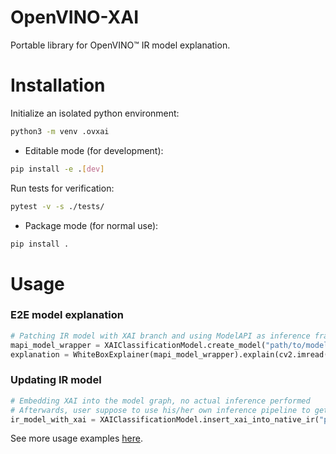 # OpenVINO-XAI
Portable library for OpenVINO™ IR model explanation.

# Installation
Initialize an isolated python environment:
```bash
python3 -m venv .ovxai
```

- Editable mode (for development):
```bash
pip install -e .[dev]
```
Run tests for verification:
```bash
pytest -v -s ./tests/
```
- Package mode (for normal use):
```bash
pip install .
```

# Usage
### E2E model explanation
```python
# Patching IR model with XAI branch and using ModelAPI as inference framework
mapi_model_wrapper = XAIClassificationModel.create_model("path/to/model.xml")
explanation = WhiteBoxExplainer(mapi_model_wrapper).explain(cv2.imread("path/to/image.jpg"))
```
### Updating IR model
```python
# Embedding XAI into the model graph, no actual inference performed
# Afterwards, user suppose to use his/her own inference pipeline to get explanations along with the regular model outputs
ir_model_with_xai = XAIClassificationModel.insert_xai_into_native_ir("path/to/model.xml")
```
See more usage examples [here](./examples).
